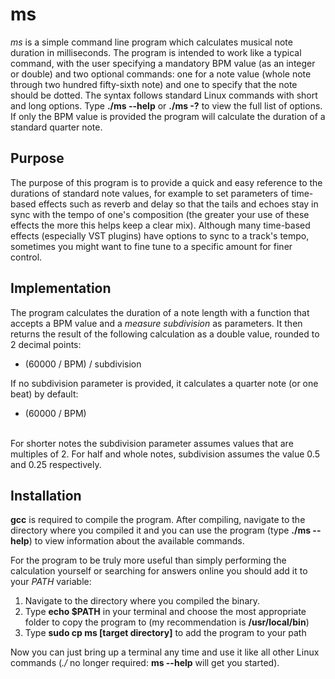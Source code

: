 # ms
<i>ms</i> is a simple command line program which calculates musical note duration in milliseconds.
The program is intended to work like a typical command, with the user specifying a mandatory BPM value (as an integer or double)
and two optional commands: one for a note value (whole note through two hundred fifty-sixth note) and one to
specify that the note should be dotted. The syntax follows standard Linux commands with short and long options.
Type <b>./ms --help</b> or <b>./ms -?</b> to view the full list of options. If only the BPM value is provided the
program will calculate the duration of a standard quarter note.

## Purpose
The purpose of this program is to provide a quick and easy reference to the durations of standard
note values, for example to set parameters of time-based effects such as reverb and delay so that
the tails and echoes stay in sync with the tempo of one's composition (the greater your use of these effects the more
this helps keep a clear mix). Although many time-based effects (especially VST plugins) have options
to sync to a track's tempo, sometimes you might want to fine tune to a specific amount for finer control.

## Implementation
The program calculates the duration of a note length with a function that accepts a BPM value and a <i>measure subdivision</i>
as parameters. It then returns the result of the following calculation as a double value, rounded to 2 decimal points:

<ul>
<li>(60000 / BPM) / subdivision</li>
</ul>

If no subdivision parameter is provided, it calculates a quarter note (or one beat) by default: 
<br>
<ul>
<li>(60000 / BPM)</li>
</ul>
<br>
For shorter notes the subdivision parameter assumes values that are multiples of 2. For half and whole notes,
subdivision assumes the value 0.5 and 0.25 respectively.

## Installation

<b>gcc</b> is required to compile the program. After compiling, navigate to the directory where you compiled it
and you can use the program (type <b>./ms --help</b>) to view information about the available commands.

For the program to be truly more useful than simply performing the calculation yourself or searching for answers online
you should add it to your <i>PATH</i> variable:

<ol>
<li>Navigate to the directory where you compiled the binary.</li>
<li>Type <b>echo $PATH</b> in your terminal and choose the most appropriate folder to copy the program to (my recommendation is <b>/usr/local/bin</b>)</li>
<li>Type <b>sudo cp ms [target directory]</b> to add the program to your path</li>
</ol>

Now you can just bring up a terminal any time and use it like all other Linux commands (<i>./</i> no longer required: <b>ms --help</b> will get you started).
